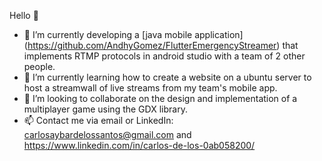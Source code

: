 Hello 👋

- 🔭 I’m currently developing a [java mobile application] (https://github.com/AndhyGomez/FlutterEmergencyStreamer) that implements RTMP protocols in android studio with a team of 2 other people.    
- 🌱 I’m currently learning how to create a website on a ubuntu server to host a streamwall of live streams from my team's mobile app.
- 👯 I’m looking to collaborate on the design and implementation of a multiplayer game using the GDX library.
- 📫 Contact me via email or LinkedIn: carlosaybardelossantos@gmail.com and https://www.linkedin.com/in/carlos-de-los-0ab058200/
